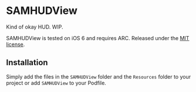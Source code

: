 # SAMHUDView

Kind of okay HUD. WIP.

SAMHUDView is tested on iOS 6 and requires ARC. Released under the [MIT license](LICENSE).

## Installation

Simply add the files in the `SAMHUDView` folder and the `Resources` folder to your project or add `SAMHUDView` to your Podfile.
